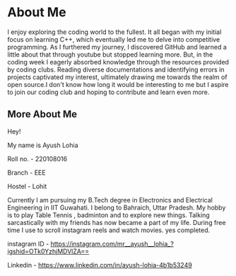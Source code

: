# About Me
 I enjoy exploring the coding world to the fullest. It all began with my initial focus on learning C++, which eventually led me to delve into competitive programming. As I furthered my journey, I discovered GitHub and learned a little about that through youtube but stopped learning more. But, in the coding week I eagerly absorbed knowledge through the resources provided by coding clubs. Reading diverse documentations and identifying errors in projects captivated my interest, ultimately drawing me towards the realm of open source.I don't know how long it would be interesting to me but  I aspire to join our coding club and hoping to contribute and learn even more.

## More About Me
Hey!

My name is Ayush Lohia

Roll no. - 220108016

Branch - EEE

Hostel - Lohit

Currently I am pursuing my B.Tech degree in Electronics and Electrical Engineering in IIT Guwahati.
I belong to Bahraich, Uttar Pradesh. 
My hobby is to play Table Tennis , badminton and to explore new things. 
Talking sarcastically with my friends has now became a part of my life.
During free time I use to scroll instagram reels and watch movies.
yes completed.

instagram ID -  https://instagram.com/mr__ayush__lohia_?igshid=OTk0YzhjMDVlZA==

Linkedin - https://www.linkedin.com/in/ayush-lohia-4b1b53249



